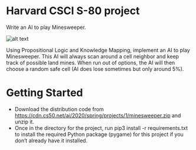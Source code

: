 # Harvard CSCI S-80 project

Write an AI to play Minesweeper.

![alt text](https://cs50.harvard.edu/summer/ai/2021/projects/1/images/game.png)

Using Propositional Logic and Knowledge Mapping, implement an AI to play Minesweeper. This AI will always scan around a cell neighbor and keep track of possible land mines. When run out of options, the AI will then choose a random safe cell (AI does lose sometimes but only around 5%). 

# Getting Started
* Download the distribution code from https://cdn.cs50.net/ai/2020/spring/projects/1/minesweeper.zip and unzip it.
* Once in the directory for the project, run pip3 install -r requirements.txt to install the required Python package (pygame) for this project if you don’t already have it installed.

